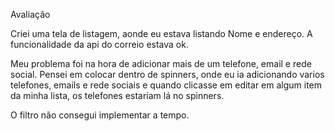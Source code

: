 Avaliação

Criei uma tela de listagem, aonde eu estava listando Nome e endereço.
A funcionalidade da api do correio estava ok.

Meu problema foi na hora de adicionar mais de um telefone, email e rede social.
Pensei em colocar dentro de spinners, onde eu ia adicionando varios telefones, emails e rede sociais e quando clicasse em editar em algum item da minha lista, os telefones estariam lá no spinners.

O filtro não consegui implementar a tempo.
